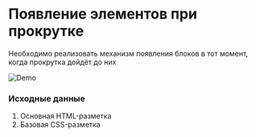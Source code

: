 # Появление элементов при прокрутке

Необходимо реализовать механизм появления блоков в тот момент, когда прокрутка 
дойдёт до них

![Demo](./demo.gif)

### Исходные данные

1. Основная HTML-разметка
2. Базовая CSS-разметка
